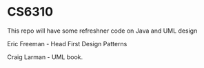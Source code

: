 # CS6310
This repo will have some refreshner code on Java and UML design

Eric Freeman - Head First Design Patterns

Craig Larman - UML book.
